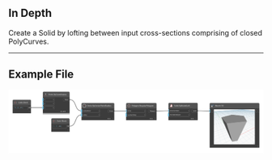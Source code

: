 ## In Depth
Create a Solid by lofting between input cross-sections comprising of closed PolyCurves.
___
## Example File

![Solid.ByRuledLoft](./Autodesk.DesignScript.Geometry.Solid.ByRuledLoft_img.png)